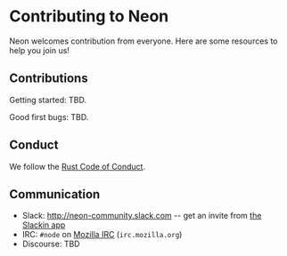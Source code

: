 # Contributing to Neon

Neon welcomes contribution from everyone. Here are some resources to help you join us!

## Contributions

Getting started: TBD.

Good first bugs: TBD.

## Conduct

We follow the [Rust Code of Conduct](http://www.rust-lang.org/conduct.html).

## Communication

* Slack: http://neon-community.slack.com -- get an invite from [the Slackin app](http://neon-community-slackin.herokuapp.com)
* IRC: `#node` on [Mozilla IRC](https://wiki.mozilla.org/IRC) (`irc.mozilla.org`)
* Discourse: TBD
